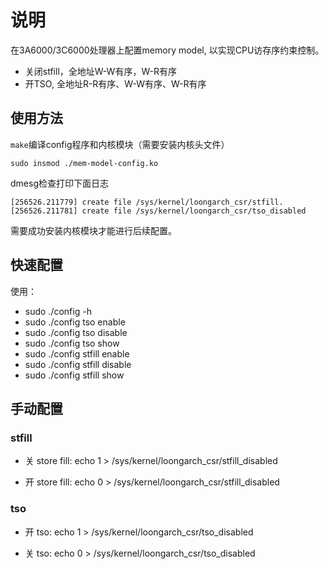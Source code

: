 # 说明

在3A6000/3C6000处理器上配置memory model, 以实现CPU访存序约束控制。

* 关闭stfill，全地址W-W有序，W-R有序
* 开TSO, 全地址R-R有序、W-W有序、W-R有序

## 使用方法

`make`编译config程序和内核模块（需要安装内核头文件）

`sudo insmod ./mem-model-config.ko`

dmesg检查打印下面日志
```
[256526.211779] create file /sys/kernel/loongarch_csr/stfill.
[256526.211781] create file /sys/kernel/loongarch_csr/tso_disabled
```

需要成功安装内核模块才能进行后续配置。

## 快速配置

使用：

- sudo ./config -h
- sudo ./config tso enable
- sudo ./config tso disable
- sudo ./config tso show
- sudo ./config stfill enable
- sudo ./config stfill disable
- sudo ./config stfill show

## 手动配置

### stfill

- 关 store fill:
echo 1  > /sys/kernel/loongarch_csr/stfill_disabled

- 开 store fill:
echo 0  > /sys/kernel/loongarch_csr/stfill_disabled

### tso

- 开 tso:
echo 1  > /sys/kernel/loongarch_csr/tso_disabled

- 关 tso:
echo 0  > /sys/kernel/loongarch_csr/tso_disabled
